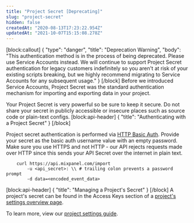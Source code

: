```yaml
---
title: "Project Secret [Deprecating]"
slug: "project-secret"
hidden: false
createdAt: "2020-08-13T17:23:22.954Z"
updatedAt: "2021-10-07T15:15:08.278Z"
---
```

[block:callout]
{
  "type": "danger",
  "title": "Deprecation Warning",
  "body": "This authentication method is in the process of being deprecated. Please use Service Accounts instead. We will continue to support Project Secret authentication for legacy customers indefinitely so you aren't at risk of your existing scripts breaking, but we highly recommend migrating to Service Accounts for any subsequent usage."
}
[/block]
Before we introduced Service Accounts, Project Secret was the standard authentication mechanism for importing and exporting data in your project.

Your Project Secret is very powerful so be sure to keep it secure. Do not share your secret in publicly accessible or insecure places such as source code or plain-text configs.
[block:api-header]
{
  "title": "Authenticating with a Project Secret"
}
[/block]

Project secret authentication is performed via [HTTP Basic Auth](https://developer.mozilla.org/en-US/docs/Web/HTTP/Authentication#Basic_authentication_scheme). Provide your secret as the basic auth username value with an empty password. Make sure you use HTTPS and not HTTP - our API rejects requests made over HTTP since this sends your API Secret over the internet in plain text.

```curl
    curl https://api.mixpanel.com/import
        -u <api_secret>: \\ # trailing colon prevents a password prompt
        -d data=<encoded_event_data>
```

[block:api-header]
{
  "title": "Managing a Project's Secret"
}
[/block]
A project's secret can be found in the Access Keys section of a [project's settings overview page](https://mixpanel.com/settings/project/).

 To learn more, view our [project settings guide](https://help.mixpanel.com/hc/en-us/articles/115004490503-Project-Settings).